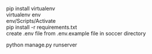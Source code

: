 <!-- How to run the project -->

pip install virtualenv   
virtualenv env    
env/Scripts/Activate  
pip install -r requirements.txt  
create .env file from .env.example file in soccer directory  
<!-- python manage.py makemigrations  
python manage.py migrate  
python manage.py createsuperuser   -->
python manage.py runserver  
